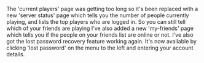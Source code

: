 The 'current players' page was getting too long so it's been replaced with a new 'server status' page which tells you the number of people currently playing, and lists the top players who are logged in. So you can still tell which of your friends are playing I've also added a new 'my-friends' page which tells you if the people on your friends list are online or not.
I've also got the lost password recovery feature working again. It's now available by clicking 'lost password' on the menu to the left and entering your account details.
